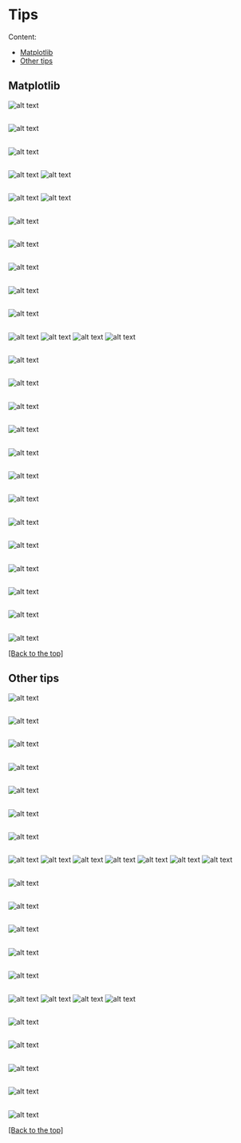 # Tips
Content:
* [Matplotlib](#matplotlib)
* [Other tips](#other-tips)

## Matplotlib

![alt text](img/matplotlib/23.png)

##

![alt text](img/matplotlib/22.png)

## 

![alt text](img/matplotlib/21.png)

## 

![alt text](<img/matplotlib/21 matplotlib title alignment a.png>)
![alt text](<img/matplotlib/21 matplotlib title alignment b.png>)

## 

![alt text](img/matplotlib/20.png)
![alt text](img/matplotlib/20b.png)

## 

![alt text](img/matplotlib/19.png)

## 

![alt text](img/matplotlib/18.png)

## 

![alt text](img/matplotlib/17.png)

## 

![alt text](img/matplotlib/16.png)

## 

![alt text](img/matplotlib/15.png)

## 

![alt text](img/matplotlib/14.1.png)
![alt text](img/matplotlib/14.2.png)
![alt text](img/matplotlib/14.3.png)
![alt text](img/matplotlib/14.4.png)

## 

![alt text](img/matplotlib/13.png)

## 

![alt text](img/matplotlib/12.png)

## 

![alt text](img/matplotlib/11.png)

## 

![alt text](img/matplotlib/10.png)

## 

![alt text](img/matplotlib/9.png)

## 

![alt text](img/matplotlib/8.1.png)

## 

![alt text](img/matplotlib/7.png)

## 

![alt text](img/matplotlib/6.png)

## 

![alt text](img/matplotlib/5.png)

## 

![alt text](img/matplotlib/4.png)

## 

![alt text](img/matplotlib/3.png)

## 

![alt text](img/matplotlib/2.png)

## 

![alt text](img/matplotlib/1.png)

[[Back to the top]](#tips)

## Other tips

![alt text](<img/other/18 worth knowing.png>)

##

![alt text](<img/other/17 worth knowing.png>)

##

![alt text](<img/other/16 worth knowing.png>)

##

![alt text](<img/other/15 worth knowing.png>)

##

![alt text](<img/other/14 worth knowing.png>)

##

![alt text](<img/other/13 worth knowing.png>)

## 

![alt text](<img/other/12 worth knowing.png>)

## 

![alt text](<img/other/12 WK 0.png>)
![alt text](<img/other/12 WK 1.png>)
![alt text](<img/other/12 WK 3.png>)
![alt text](<img/other/12 WK 4.png>)
![alt text](<img/other/12 WK 5.png>)
![alt text](<img/other/12 WK 6.png>)
![alt text](<img/other/12 WK 7.png>)

## 

![alt text](img/other/11_WK_white_spaces.png)

## 

![alt text](img/other/10_WK_split_screen.png)

## 

![alt text](img/other/9_WK_create_venv.png)

## 

![alt text](img/other/8_WK_activate_venv.png)

## 

![alt text](img/other/7_WK_markdown_new_line.png)

## 

![alt text](img/other/6_WK_a.png)
![alt text](img/other/6_WK_b.png)
![alt text](img/other/6_WK_c.png)
![alt text](img/other/6_WK_d.png)

## 

![alt text](img/other/5_WK_pandas_display_precision.png)

## 

![alt text](img/other/4_WK_format_json_in_vsc.png)

## 

![alt text](img/other/3_WK_module_package_library.png)

## 

![alt text](img/other/2_WK_slicing_timeindex.png)

## 

![alt text](img/other/1_WK_dict_to_df.png)

[[Back to the top]](#tips)